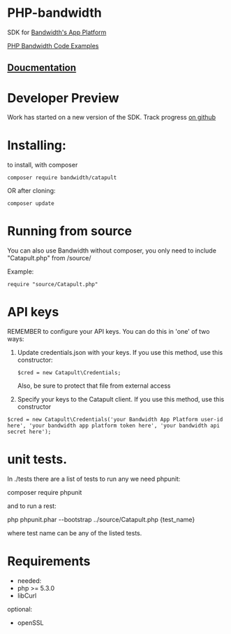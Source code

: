 # PHP-bandwidth

SDK for [Bandwidth's App Platform](http://ap.bandwidth.com/?utm_medium=social&utm_source=github&utm_campaign=dtolb&utm_content=)

[PHP Bandwidth Code Examples](https://github.com/bandwidthcom/php-bandwidth-examples)

## [Doucmentation](http://bwdemos.com/php-bandwidth/namespace-Catapult.html)


# Developer Preview
Work has started on a new version of the SDK. Track progress [on github](https://github.com/bandwidthcom/php-bandwidth/tree/v2-preview)

# Installing:

to install, with composer

```composer require bandwidth/catapult```

OR after cloning:

```composer update```



# Running from source

You can also use Bandwidth without composer, you only need
to include "Catapult.php" from /source/

Example:

```require "source/Catapult.php"```


# API keys

REMEMBER to configure your API keys.
You can do this in 'one' of two ways:

1. Update credentials.json with your keys. If you use this method, use this constructor:
    
    ```$cred = new Catapult\Credentials; ```
    
    Also, be sure to protect that file from external access

2. Specify your keys to the Catapult client. If you use this method, use this constructor
    
```$cred = new Catapult\Credentials('your Bandwidth App Platform user-id here', 'your bandwidth app platform token here', 'your bandwidth api secret here');```

# unit tests.

In ./tests there are a list of tests to run any
we need phpunit:

composer require phpunit

and to run a rest:

php phpunit.phar --bootstrap ../source/Catapult.php {test_name} 

where test name can be any of the listed tests.


# Requirements

* needed:
* php >= 5.3.0
* libCurl

optional:
* openSSL
